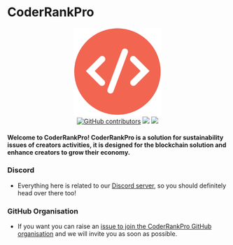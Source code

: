 # CoderRankPro

<p align="center">
  <img src="https://github.com/CoderRankPro/.github/blob/main/assets/CoderRankPro.png" height="200" width="200">
  <br>
  
  <a href="https://github.com/CoderRankPro" alt="CoderRankPro contributors">
    <img alt="GitHub contributors" src="https://img.shields.io/github/contributors-anon/CoderRankPro/aina-reglia"></a>

  <a href="https://discord.gg/bTUVVq83BB" alt="Discord">
    <img src="https://img.shields.io/badge/Discord-@layer5.svg?logo=Discord" /></a>
  
  <a href="https://twitter.com/CoderRankPro" alt="Follow CoderRankPro on Twitter">
    <img src="https://img.shields.io/twitter/follow/CoderRankPro?label=CoderRankPro&style=social" /></a>

</p>
<h4>
  Welcome to CoderRankPro! CoderRankPro is a solution for sustainability issues of creators activities, it is designed for the blockchain solution and enhance creators to grow their economy. 
</h4>

### Discord

- Everything here is related to our [Discord server](https://discord.gg/bTUVVq83BB), so you should definitely head over there too!

### GitHub Organisation

- If you want you can raise an [issue to join the CoderRankPro GitHub organisation](https://github.com/CoderRankPro/Support/issues/new?assignees=&labels=invite+me+to+the+organisation&template=invitation.yml&title=Please+invite+me+to+the+GitHub+Community+Organization) and we will invite you as soon as possible.

<!-- readme: contributors -start -->

<!-- readme: contributors -end -->
